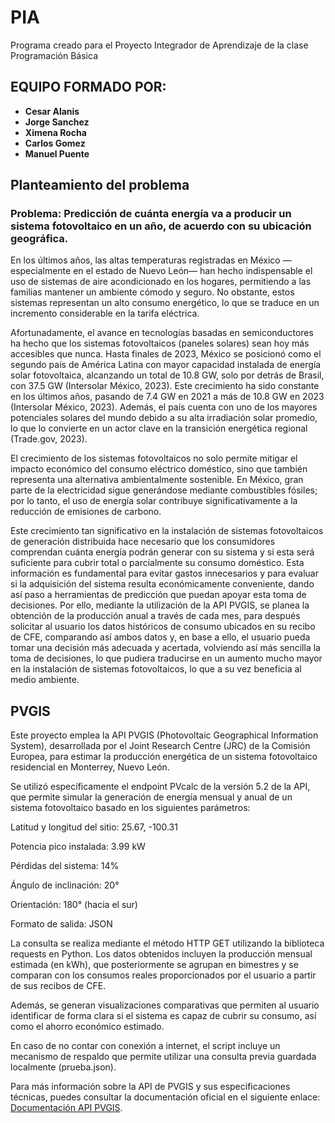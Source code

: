 # PIA
Programa creado para el Proyecto Integrador de Aprendizaje de la clase Programación Básica

## EQUIPO FORMADO POR:
* **Cesar Alanis**
* **Jorge Sanchez**
* **Ximena Rocha**
* **Carlos Gomez**
* **Manuel Puente**

## Planteamiento del problema

### Problema: Predicción de cuánta energía va a producir un sistema fotovoltaico en un año, de acuerdo con su ubicación geográfica.

En los últimos años, las altas temperaturas registradas en México —especialmente en el estado de Nuevo León— han hecho indispensable el uso de sistemas de aire acondicionado en los hogares, permitiendo a las familias mantener un ambiente cómodo y seguro. No obstante, estos sistemas representan un alto consumo energético, lo que se traduce en un incremento considerable en la tarifa eléctrica.

Afortunadamente, el avance en tecnologías basadas en semiconductores ha hecho que los sistemas fotovoltaicos (paneles solares) sean hoy más accesibles que nunca. Hasta finales de 2023, México se posicionó como el segundo país de América Latina con mayor capacidad instalada de energía solar fotovoltaica, alcanzando un total de 10.8 GW, solo por detrás de Brasil, con 37.5 GW (Intersolar México, 2023). Este crecimiento ha sido constante en los últimos años, pasando de 7.4 GW en 2021 a más de 10.8 GW en 2023 (Intersolar México, 2023). Además, el país cuenta con uno de los mayores potenciales solares del mundo debido a su alta irradiación solar promedio, lo que lo convierte en un actor clave en la transición energética regional (Trade.gov, 2023).

El crecimiento de los sistemas fotovoltaicos no solo permite mitigar el impacto económico del consumo eléctrico doméstico, sino que también representa una alternativa ambientalmente sostenible. En México, gran parte de la electricidad sigue generándose mediante combustibles fósiles; por lo tanto, el uso de energía solar contribuye significativamente a la reducción de emisiones de carbono.

Este crecimiento tan significativo en la instalación de sistemas fotovoltaicos de generación distribuida hace necesario que los consumidores comprendan cuánta energía podrán generar con su sistema y si esta será suficiente para cubrir total o parcialmente su consumo doméstico. Esta información es fundamental para evitar gastos innecesarios y para evaluar si la adquisición del sistema resulta económicamente conveniente, dando así paso a herramientas de predicción que puedan apoyar esta toma de decisiones. Por ello, mediante la utilización de la API PVGIS, se planea la obtención de la producción anual a través de cada mes, para después solicitar al usuario los datos históricos de consumo ubicados en su recibo de CFE, comparando así ambos datos y, en base a ello, el usuario pueda tomar una decisión más adecuada y acertada, volviendo así más sencilla la toma de decisiones, lo que pudiera traducirse en un aumento mucho mayor en la instalación de sistemas fotovoltaicos, lo que a su vez beneficia al medio ambiente.

## PVGIS

Este proyecto emplea la API PVGIS (Photovoltaic Geographical Information System), desarrollada por el Joint Research Centre (JRC) de la Comisión Europea, para estimar la producción energética de un sistema fotovoltaico residencial en Monterrey, Nuevo León.

Se utilizó específicamente el endpoint PVcalc de la versión 5.2 de la API, que permite simular la generación de energía mensual y anual de un sistema fotovoltaico basado en los siguientes parámetros:

Latitud y longitud del sitio: 25.67, -100.31

Potencia pico instalada: 3.99 kW

Pérdidas del sistema: 14%

Ángulo de inclinación: 20° 

Orientación: 180° (hacia el sur)

Formato de salida: JSON

La consulta se realiza mediante el método HTTP GET utilizando la biblioteca requests en Python. Los datos obtenidos incluyen la producción mensual estimada (en kWh), que posteriormente se agrupan en bimestres y se comparan con los consumos reales proporcionados por el usuario a partir de sus recibos de CFE.

Además, se generan visualizaciones comparativas que permiten al usuario identificar de forma clara si el sistema es capaz de cubrir su consumo, así como el ahorro económico estimado.

En caso de no contar con conexión a internet, el script incluye un mecanismo de respaldo que permite utilizar una consulta previa guardada localmente (prueba.json).

Para más información sobre la API de PVGIS y sus especificaciones técnicas, puedes consultar la documentación oficial en el siguiente enlace: [Documentación API PVGIS](https://joint-research-centre.ec.europa.eu/photovoltaic-geographical-information-system-pvgis/getting-started-pvgis/api-non-interactive-service_en).
